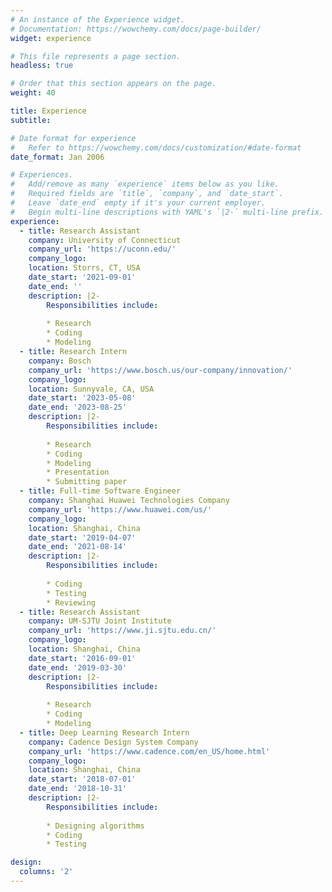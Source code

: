 ```yaml
---
# An instance of the Experience widget.
# Documentation: https://wowchemy.com/docs/page-builder/
widget: experience

# This file represents a page section.
headless: true

# Order that this section appears on the page.
weight: 40

title: Experience
subtitle:

# Date format for experience
#   Refer to https://wowchemy.com/docs/customization/#date-format
date_format: Jan 2006

# Experiences.
#   Add/remove as many `experience` items below as you like.
#   Required fields are `title`, `company`, and `date_start`.
#   Leave `date_end` empty if it's your current employer.
#   Begin multi-line descriptions with YAML's `|2-` multi-line prefix.
experience:
  - title: Research Assistant
    company: University of Connecticut
    company_url: 'https://uconn.edu/'
    company_logo: 
    location: Storrs, CT, USA
    date_start: '2021-09-01'
    date_end: ''
    description: |2-
        Responsibilities include:
        
        * Research
        * Coding
        * Modeling
  - title: Research Intern
    company: Bosch
    company_url: 'https://www.bosch.us/our-company/innovation/'
    company_logo: 
    location: Sunnyvale, CA, USA
    date_start: '2023-05-08'
    date_end: '2023-08-25'
    description: |2-
        Responsibilities include:
        
        * Research
        * Coding
        * Modeling
        * Presentation
        * Submitting paper  
  - title: Full-time Software Engineer
    company: Shanghai Huawei Technologies Company
    company_url: 'https://www.huawei.com/us/'
    company_logo: 
    location: Shanghai, China
    date_start: '2019-04-07'
    date_end: '2021-08-14'
    description: |2-
        Responsibilities include:
        
        * Coding
        * Testing
        * Reviewing
  - title: Research Assistant
    company: UM-SJTU Joint Institute
    company_url: 'https://www.ji.sjtu.edu.cn/'
    company_logo: 
    location: Shanghai, China
    date_start: '2016-09-01'
    date_end: '2019-03-30'
    description: |2-
        Responsibilities include:
        
        * Research
        * Coding
        * Modeling
  - title: Deep Learning Research Intern
    company: Cadence Design System Company
    company_url: 'https://www.cadence.com/en_US/home.html'
    company_logo: 
    location: Shanghai, China
    date_start: '2018-07-01'
    date_end: '2018-10-31'
    description: |2-
        Responsibilities include:
        
        * Designing algorithms
        * Coding
        * Testing

design:
  columns: '2'
---
```

